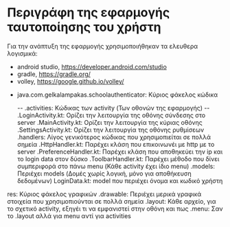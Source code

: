 # Περιγράφη της εφαρμογής ταυτοποίησης του χρήστη
Για την ανάπτυξη της εφαρμογής χρησιμοποιήθηκαν τα ελευθερα λογισμικά: 
* android studio, https://developer.android.com/studio
* gradle, https://gradle.org/
* volley, https://google.github.io/volley/

- java.com.gelkalampakas.schoolauthenticator: Κύριος φάκελος κώδικα
  
    -- .activities: Κώδικας των activity (Των οθονών της εφαρμογής)
    -- .LoginActivity.kt: Ορίζει την λειτουργία της οθόνης σύνδεσης στο server
    .MainActivity.kt: Ορίζει την λειτουργία της κύριας οθόνης
    .SettingsActivity.kt: Ορίζει την λειτουργία της οθόνης ρυθμίσεων
  .handlers: Λίγος γενικότερος κώδικας που χρησιμοπιείται σε πολλά σημεία
    .HttpHandler.kt: Παρέχει κλάση που επικοινωνέι με http με το server
    .PreferenceHandler.kt: Παρέχει κλάση που αποθηκεύει την ip και το login data στον δύσκο
    .ToolbarHandler.kt: Παρέχει μέθοδο που δίνει συμπεριφορά στο πάνω menu (Κάθε activity έχει ίδιο menu)
  .models: Περιέχει models (Δομές χωρίς λογική, μόνο για αποθήκευση δεδομένων)
    LoginData.kt: model που περιέχει όνομα και κωδικό χρήστη

res: Κύριος φάκελος γραφικών
  .drawable: Περιέχει μερικά γραφικά στοιχεία που χρησιμοπιούνται σε πολλά σημεία
  .layout: Κάθε αρχείο, για το σχετικό activity, εξηγέι τι να εμφανιστεί στην οθόνη και πως
  .menu: Σαν το .layout αλλά για menu αντί για activities
